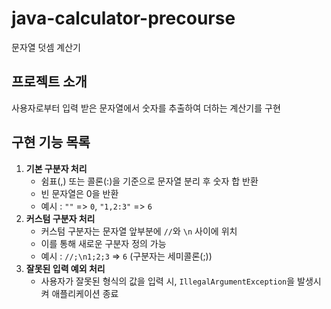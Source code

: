 # java-calculator-precourse
문자열 덧셈 계산기

## 프로젝트 소개
사용자로부터 입력 받은 문자열에서 숫자를 추출하여 더하는 계산기를 구현

## 구현 기능 목록
1. **기본 구분자 처리**
    - 쉼표(,) 또는 콜론(:)을 기준으로 문자열 분리 후 숫자 합 반환
    - 빈 문자열은 0을 반환
    - 예시 : `""` => `0`, `"1,2:3"` => `6`
2. **커스텀 구분자 처리**
    - 커스텀 구분자는 문자열 앞부분에 `//`와 `\n` 사이에 위치
    - 이를 통해 새로운 구분자 정의 가능
    - 예시 : `//;\n1;2;3` => `6` (구분자는 세미콜론(;))
3. **잘못된 입력 예외 처리**
    - 사용자가 잘못된 형식의 값을 입력 시, `IllegalArgumentException`을 발생시켜 애플리케이션 종료